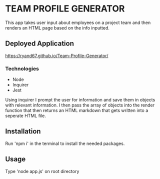 # TEAM PROFILE GENERATOR

This app takes user input about employees on a project team and then renders an HTML page based on the info inputted.

## Deployed Application

https://ryand67.github.io/Team-Profile-Generator/

### Technologies
* Node
* Inquirer
* Jest

Using inquirer I prompt the user for information and save them in objects with relevant information.  I then pass the array of objects into the render function that then returns an HTML markdown that gets written into a seperate HTML file.

## Installation
Run 'npm i' in the terminal to install the needed packages.

## Usage
Type 'node app.js' on root directory